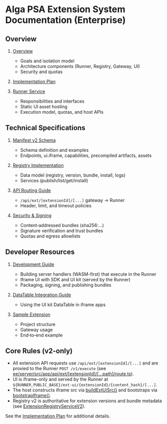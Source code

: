 # Alga PSA Extension System Documentation (Enterprise)

## Overview

1. [Overview](overview.md)
   - Goals and isolation model
   - Architecture components (Runner, Registry, Gateway, UI)
   - Security and quotas

2. [Implementation Plan](implementation_plan.md)
3. [Runner Service](runner.md)
   - Responsibilities and interfaces
   - Static UI asset hosting
   - Execution model, quotas, and host APIs

## Technical Specifications

1. [Manifest v2 Schema](manifest_schema.md)
   - Schema definition and examples
   - Endpoints, ui.iframe, capabilities, precompiled artifacts, assets

2. [Registry Implementation](registry_implementation.md)
   - Data model (registry, version, bundle, install, logs)
   - Services (publish/list/get/install)

3. [API Routing Guide](api-routing-guide.md)
   - `/api/ext/[extensionId]/[...]` gateway → Runner
   - Header, limit, and timeout policies

4. [Security & Signing](security_signing.md)
   - Content‑addressed bundles (sha256:…)
   - Signature verification and trust bundles
   - Quotas and egress allowlists

## Developer Resources

1. [Development Guide](development_guide.md)
   - Building server handlers (WASM-first) that execute in the Runner
   - Iframe UI with SDK and UI kit (served by the Runner)
   - Packaging, signing, and publishing bundles

2. [DataTable Integration Guide](datatable-integration-guide.md)
   - Using the UI kit DataTable in iframe apps

3. [Sample Extension](sample_template.md)
   - Project structure
   - Gateway usage
   - End‑to‑end example

## Core Rules (v2-only)

- All extension API requests use `/api/ext/[extensionId]/[...]` and are proxied to the Runner `POST /v1/execute` (see [ee/server/src/app/api/ext/[extensionId]/[...path]/route.ts](ee/server/src/app/api/ext/%5BextensionId%5D/%5B...path%5D/route.ts)).
- UI is iframe-only and served by the Runner at `${RUNNER_PUBLIC_BASE}/ext-ui/{extensionId}/{content_hash}/[...]`.
- The host constructs iframe src via [buildExtUiSrc()](ee/server/src/lib/extensions/ui/iframeBridge.ts:38) and bootstraps via [bootstrapIframe()](ee/server/src/lib/extensions/ui/iframeBridge.ts:45).
- Registry v2 is authoritative for extension versions and bundle metadata (see [ExtensionRegistryServiceV2](ee/server/src/lib/extensions/registry-v2.ts:48)).

See the [Implementation Plan](implementation_plan.md) for additional details.
